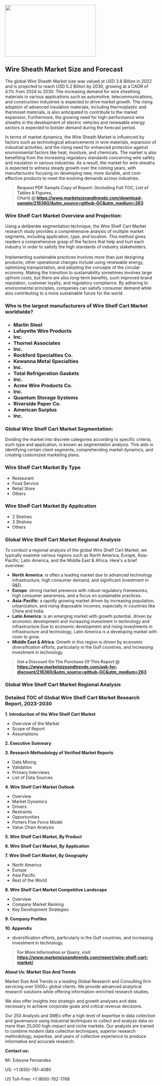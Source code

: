 <p><img class="alignnone size-medium wp-image-20088" src="https://ffe5etoiles.com/wp-content/uploads/2024/12/MST1-300x171.png" alt="" width="300" height="171" /></p><h2>Wire Sheath Market Size and Forecast</h2><p>The global Wire Sheath Market size was valued at USD 3.8 Billion in 2022 and is projected to reach USD 5.2 Billion by 2030, growing at a CAGR of 4.1% from 2024 to 2030. The increasing demand for wire sheathing materials in various applications such as automotive, telecommunications, and construction industries is expected to drive market growth. The rising adoption of advanced insulation materials, including thermoplastic and thermoset materials, is also anticipated to contribute to the market expansion. Furthermore, the growing need for high-performance wire sheaths in the development of electric vehicles and renewable energy sectors is expected to bolster demand during the forecast period.</p><p>In terms of market dynamics, the Wire Sheath Market is influenced by factors such as technological advancements in wire materials, expansion of industrial activities, and the rising need for enhanced protection against environmental factors like heat, moisture, and chemicals. The market is also benefiting from the increasing regulatory standards concerning wire safety and insulation in various industries. As a result, the market for wire sheaths is expected to witness steady growth over the coming years, with manufacturers focusing on developing new, more durable, and cost-effective products to meet the evolving demands across industries.</p></p><blockquote id="" class=""><strong>Request PDF Sample Copy of Report: (Including Full TOC, List of Tables &amp; Figures, Chart)&nbsp;@&nbsp;<strong><a href="https://www.marketsizeandtrends.com/download-sample/216360/&utm_source=github-GC&utm_medium=263" target="_blank">https://www.marketsizeandtrends.com/download-sample/216360/&utm_source=github-GC&utm_medium=263</a></strong></strong></blockquote><h3 id="" class="">Wire Shelf Cart Market&nbsp;Overview and Projection:</h3><p id="" class="">Using a deliberate segmentation technique, the Wire Shelf Cart Market research study provides a comprehensive analysis of multiple market segments, including application, type, and location. This method gives readers a comprehensive grasp of the factors that help and hurt each industry in order to satisfy the high standards of industry stakeholders. <br /> <br />Implementing sustainable practices involves more than just designing products; other operational changes include using renewable energy, optimizing transportation, and adopting the concepts of the circular economy. Making the transition to sustainability sometimes involves large upfront costs, but there are also long-term benefits, such improved brand reputation, customer loyalty, and regulatory compliance. By adhering to environmental principles, companies can satisfy consumer demand while also contributing to a more sustainable future for the world.</p><h3 id="" class="">Who is the largest manufacturers of&nbsp;Wire Shelf Cart Market worldwide?</h3><h3 class=""><p><ul><li>Marlin Steel </li><li> Lafayette Wire Products </li><li> Inc. </li><li> Thornel Associates </li><li> Inc. </li><li> Rockford Specialties Co. </li><li> Kewanna Metal Specialties </li><li> Inc. </li><li> Total Refrigeration Gaskets </li><li> Inc. </li><li> Acme Wire Products Co. </li><li> Inc. </li><li> Quantum Storage Systems </li><li> Riverside Paper Co. </li><li> American Surplus </li><li> Inc.</li></ul></p></h3><h3 id="" class="">Global&nbsp;Wire Shelf Cart Market Segmentation:</h3><p id="" class="">Dividing the market into discrete categories according to specific criteria, such type and application, is known as segmentation analysis. This aids in identifying certain client segments, comprehending market dynamics, and creating customized marketing plans.</p><h3 id="" class="">Wire Shelf Cart Market&nbsp;By Type</h3><p><p><ul><li>Restaurant</li><li> Food Service</li><li> Retail Store</li><li> Others</p></li></ul></p></p><h3 id="" class="">Wire Shelf Cart Market&nbsp;By Application</h3><p class=""><p><ul><li>2 Shelves</li><li> 3 Shelves</li><li> Others</li></ul></p></p><h3 id="" class="">Global Wire Shelf Cart Market Regional Analysis</h3><p id="" class="">To conduct a regional analysis of the global Wire Shelf Cart Market, we typically examine various regions such as North America, Europe, Asia-Pacific, Latin America, and the Middle East &amp; Africa. Here's a brief overview:</p><ul><li><strong>North America</strong>: is often a leading market due to advanced technology infrastructure, high consumer demand, and significant investment in R&amp;D.</li><li><strong>Europe</strong>: strong market presence with robust regulatory frameworks, high consumer awareness, and a focus on sustainable practices.</li><li><strong>Asia-Pacific</strong>: a rapidly growing market driven by increasing population, urbanization, and rising disposable incomes, especially in countries like China and India.</li><li><strong>Latin America</strong>: is an emerging market with growth potential, driven by economic development and increasing investment in technology and infrastructure.Due to economic development and rising investments in infrastructure and technology, Latin America is a developing market with room to grow.</li><li><strong>Middle East &amp; Africa</strong>: Growth in this region is driven by economic diversification efforts, particularly in the Gulf countries, and increasing investment in technology.</li></ul><blockquote id="" class=""><strong>Get a Discount On The Purchase Of This Report @ <strong><a href="https://www.marketsizeandtrends.com/ask-for-discount/216360/&utm_source=github-GC&utm_medium=263" target="_blank">https://www.marketsizeandtrends.com/ask-for-discount/216360/&utm_source=github-GC&utm_medium=263</a></strong></strong></blockquote><h3 id="" class="">Global Wire Shelf Cart Market Regional Analysis</h3><h3 id="" class="">Detailed TOC of Global Wire Shelf Cart Market Research Report, 2023-2030</h3><p id="" class=""><strong>1. Introduction of the Wire Shelf Cart Market</strong></p><ul><li>Overview of the Market</li><li>Scope of Report</li><li>Assumptions</li></ul><p id="" class=""><strong>2. Executive Summary</strong></p><p id="" class=""><strong>3. Research Methodology of Verified Market Reports</strong></p><ul><li>Data Mining</li><li>Validation</li><li>Primary Interviews</li><li>List of Data Sources</li></ul><p id="" class=""><strong>4. Wire Shelf Cart Market Outlook</strong></p><ul><li>Overview</li><li>Market Dynamics</li><li>Drivers</li><li>Restraints</li><li>Opportunities</li><li>Porters Five Force Model</li><li>Value Chain Analysis</li></ul><p id="" class=""><strong>5. Wire Shelf Cart Market, By Product</strong></p><p id="" class=""><strong>6. Wire Shelf Cart Market, By Application</strong></p><p id="" class=""><strong>7. Wire Shelf Cart Market, By Geography</strong></p><ul><li>North America</li><li>Europe</li><li>Asia Pacific</li><li>Rest of the World</li></ul><p id="" class=""><strong>8. Wire Shelf Cart Market Competitive Landscape</strong></p><ul><li>Overview</li><li>Company Market Ranking</li><li>Key Development Strategies</li></ul><p id="" class=""><strong>9. Company Profiles</strong></p><p id="" class=""><strong>10. Appendix</strong></p><ul><li>diversification efforts, particularly in the Gulf countries, and increasing investment in technology.</li></ul><blockquote id="" class=""><strong>For More Information or Query, visit <strong><strong><a href="https://www.marketsizeandtrends.com/report/wire-shelf-cart-market/" target="_blank">https://www.marketsizeandtrends.com/report/wire-shelf-cart-market/</a></strong></strong></strong></blockquote><p id="" class=""><strong>About Us: Market Size And Trends</strong></p><p id="" class="">Market Size And Trends is a leading Global Research and Consulting firm servicing over 5000+ global clients. We provide advanced analytical research solutions while offering information-enriched research studies.</p><p id="" class="">We also offer insights into strategic and growth analyses and data necessary to achieve corporate goals and critical revenue decisions.</p><p id="" class="">Our 250 Analysts and SMEs offer a high level of expertise in data collection and governance using industrial techniques to collect and analyze data on more than 25,000 high-impact and niche markets. Our analysts are trained to combine modern data collection techniques, superior research methodology, expertise, and years of collective experience to produce informative and accurate research.</p><p id="" class=""><strong>Contact us:</strong></p><p id="" class="">Mr. Edwyne Fernandes</p><p id="" class="">US: +1 (650)-781-4080</p><p id="" class="">US Toll-Free: +1 (800)-782-1768</p>
